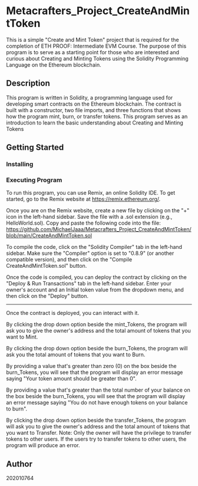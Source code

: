 # Metacrafters_Project_CreateAndMintToken
This is a simple "Create and Mint Token" project that is required for the completion of ETH PROOF: Intermediate EVM Course. The purpose of this program is to serve as a starting point for those who are interested and curious about Creating and Minting Tokens using the Solidity Programming Language on the Ethereum blockchain.
## Description
This program is written in Solidity, a programming language used for developing smart contracts on the Ethereum blockchain. The contract is built with a constructor, two file imports, and three functions that shows how the program mint, burn, or transfer tokens. This program serves as an introduction to learn the basic understanding about Creating and Minting Tokens
## Getting Started
### Installing
### Executing Program
To run this program, you can use Remix, an online Solidity IDE. To get started, go to the Remix website at https://remix.ethereum.org/.

Once you are on the Remix website, create a new file by clicking on the "+" icon in the left-hand sidebar. Save the file with a .sol extension (e.g., HelloWorld.sol). Copy and paste the following code into the file: https://github.com/MichaelJaaa/Metacrafters_Project_CreateAndMintToken/blob/main/CreateAndMintToken.sol

To compile the code, click on the "Solidity Compiler" tab in the left-hand sidebar. Make sure the "Compiler" option is set to "0.8.9" (or another compatible version), and then click on the "Compile CreateAndMintToken.sol" button.

Once the code is compiled, you can deploy the contract by clicking on the "Deploy & Run Transactions" tab in the left-hand sidebar. Enter your owner's account and an Initial token value from the dropdown menu, and then click on the "Deploy" button.

---------------------------------------------------------------------------------------------------------------------------------------------------------------------------------------------------------------

Once the contract is deployed, you can interact with it.

By clicking the drop down option beside the mint_Tokens, the program will ask you to give the owner's address and the total amount of tokens that you want to Mint.

By clicking the drop down option beside the burn_Tokens, the program will ask you the total amount of tokens that you want to Burn.

By providing a value that's greater than zero (0) on the box beside the burn_Tokens, you will see that the program will display an error message saying "Your token amount should be greater than 0".

By providing a value that's greater than the total number of your balance on the box beside the burn_Tokens, you will see that the program will display an error message saying "You do not have enough tokens on your balance to burn".

By clicking the drop down option beside the transfer_Tokens, the program will ask you to give the owner's address and the total amount of tokens that you want to Transfer.
Note: Only the owner will have the privilege to transfer tokens to other users. If the users try to transfer tokens to other users, the program will produce an error.
## Author
202010764
